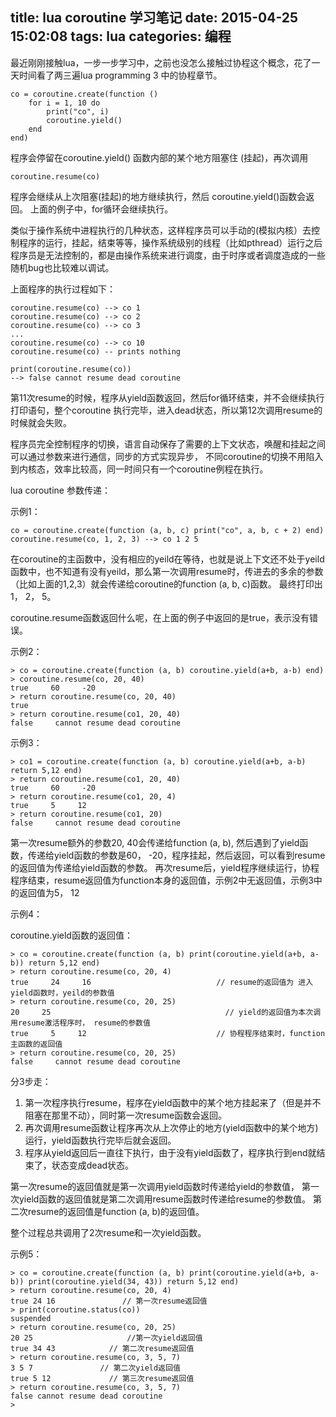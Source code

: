 ﻿title: lua coroutine 学习笔记
date: 2015-04-25 15:02:08
tags: lua
categories: 编程
---


最近刚刚接触lua，一步一步学习中，之前也没怎么接触过协程这个概念，花了一天时间看了两三遍lua programming 3 中的协程章节。
```
co = coroutine.create(function ()
    for i = 1, 10 do
        print("co", i)
        coroutine.yield()
    end
end)
```
程序会停留在coroutine.yield() 函数内部的某个地方阻塞住 (挂起)，再次调用
```
coroutine.resume(co)
```
程序会继续从上次阻塞(挂起)的地方继续执行，然后 coroutine.yield()函数会返回。
上面的例子中，for循环会继续执行。

类似于操作系统中进程执行的几种状态，这样程序员可以手动的(模拟内核）去控制程序的运行，挂起，结束等等，操作系统级别的线程（比如pthread）运行之后程序员是无法控制的，都是由操作系统来进行调度，由于时序或者调度造成的一些随机bug也比较难以调试。

上面程序的执行过程如下：
```
coroutine.resume(co) --> co 1
coroutine.resume(co) --> co 2
coroutine.resume(co) --> co 3
...
coroutine.resume(co) --> co 10
coroutine.resume(co) -- prints nothing

print(coroutine.resume(co))
--> false cannot resume dead coroutine
```
第11次resume的时候，程序从yield函数返回，然后for循环结束，并不会继续执行打印语句，整个coroutine 执行完毕，进入dead状态，所以第12次调用resume的时候就会失败。


程序员完全控制程序的切换，语言自动保存了需要的上下文状态，唤醒和挂起之间可以通过参数来进行通信，同步的方式实现异步， 不同coroutine的切换不用陷入到内核态，效率比较高，同一时间只有一个coroutine例程在执行。

lua coroutine 参数传递：

<!-- more -->

示例1：
```
co = coroutine.create(function (a, b, c) print("co", a, b, c + 2) end)
coroutine.resume(co, 1, 2, 3) --> co 1 2 5
```

在coroutine的主函数中，没有相应的yeild在等待，也就是说上下文还不处于yeild函数中，也不知道有没有yeild，那么第一次调用resume时，传进去的多余的参数（比如上面的1,2,3）就会传递给coroutine的function (a, b, c)函数。
最终打印出1， 2， 5。

coroutine.resume函数返回什么呢，在上面的例子中返回的是true，表示没有错误。

示例2：
```
> co = coroutine.create(function (a, b) coroutine.yield(a+b, a-b) end)
> coroutine.resume(co, 20, 40)
true     60     -20
> return coroutine.resume(co, 20, 40)
true
> return coroutine.resume(co1, 20, 40)
false     cannot resume dead coroutine
```

示例3：
```
> co1 = coroutine.create(function (a, b) coroutine.yield(a+b, a-b) return 5,12 end)
> return coroutine.resume(co1, 20, 40)
true     60     -20
> return coroutine.resume(co1, 20, 4)
true     5     12
> return coroutine.resume(co1, 20)
false     cannot resume dead coroutine
```
第一次resume额外的参数20, 40会传递给function (a, b), 然后遇到了yield函数，传递给yield函数的参数是60， -20，程序挂起，然后返回，可以看到resume的返回值为传递给yield函数的参数。
再次resume后，yield程序继续运行，协程程序结束，resume返回值为function本身的返回值，示例2中无返回值，示例3中的返回值为5， 12

示例4：

coroutine.yield函数的返回值：
```
> co = coroutine.create(function (a, b) print(coroutine.yield(a+b, a-b)) return 5,12 end)
> return coroutine.resume(co, 20, 4)
true     24     16                            // resume的返回值为 进入yield函数时，yeild的参数值
> return coroutine.resume(co, 20, 25)
20     25                                       // yield的返回值为本次调用resume激活程序时， resume的参数值
true     5     12                             // 协程程序结束时，function主函数的返回值
> return coroutine.resume(co, 20, 25)
false     cannot resume dead coroutine
```
分3步走：
1. 第一次程序执行resume，程序在yield函数中的某个地方挂起来了（但是并不阻塞在那里不动），同时第一次resume函数会返回。
2. 再次调用resume函数让程序再次从上次停止的地方(yield函数中的某个地方)运行，yield函数执行完毕后就会返回。
3. 程序从yield返回后一直往下执行，由于没有yield函数了，程序执行到end就结束了，状态变成dead状态。

第一次resume的返回值就是第一次调用yield函数时传递给yield的参数值，
第一次yield函数的返回值就是第二次调用resume函数时传递给resume的参数值。
第二次resume的返回值是function (a, b)的返回值。

整个过程总共调用了2次resume和一次yield函数。


示例5：
```
> co = coroutine.create(function (a, b) print(coroutine.yield(a+b, a-b)) print(coroutine.yield(34, 43)) return 5,12 end)
> return coroutine.resume(co, 20, 4)
true 24 16               // 第一次resume返回值
> print(coroutine.status(co))
suspended
> return coroutine.resume(co, 20, 25)
20 25                     //第一次yield返回值
true 34 43            // 第二次resume返回值
> return coroutine.resume(co, 3, 5, 7)
3 5 7               // 第二次yield返回值
true 5 12             // 第三次resume返回值
> return coroutine.resume(co, 3, 5, 7)
false cannot resume dead coroutine
>
```

